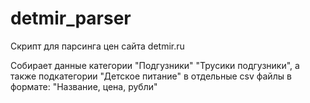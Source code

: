 # detmir_parser
Скрипт для парсинга цен сайта detmir.ru

Собирает данные категории "Подгузники" "Трусики подгузники", а также подкатегории "Детское питание" в отдельные csv файлы в формате: "Название, цена, рубли"
